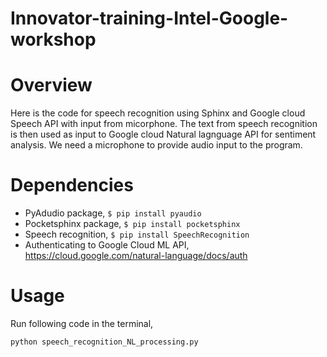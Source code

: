 # Innovator-training-Intel-Google-workshop

# Overview
Here is the code for speech recognition using Sphinx and Google cloud Speech API with input from micorphone. The text from speech recognition is then used as input to Google cloud Natural lagnguage API for sentiment analysis. We need a microphone to provide audio input to the program. 

# Dependencies
- PyAdudio package,  `$ pip install pyaudio`
- Pocketsphinx package, `$ pip install pocketsphinx`  
- Speech recognition, `$ pip install SpeechRecognition` 
- Authenticating to Google Cloud ML API, https://cloud.google.com/natural-language/docs/auth

# Usage
Run following code in the terminal,

`python speech_recognition_NL_processing.py`


